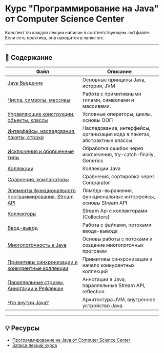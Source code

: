 # Курс "Программирование на Java" от Computer Science Center


Конспект по каждой лекции написан в соответствующем .md файле. Если есть практика, она находится в папке src.

---

## 📂 Содержание

| Файл                                                                   | Описание                                                                 |
|------------------------------------------------------------------------|--------------------------------------------------------------------------|
| [Java Введение](./01_lecture/)                                         | Основные принципы Java, история, JVM                                     |
| [Числа, символы, массивы](./02_lecture/)                               | Работа с примитивными типами, символами и массивами.                     |
| [Управляющие конструкции, объекты, классы](./03_lecture/)              | Условные операторы, циклы, основы ООП                                    |
| [Интерфейсы, наследования, пакеты, строки](./04_lecture/)              | Наследование, интерфейсы, организация кода в пакетах, абстрактные классы |
| [Исключения и обобщенные типы](./05_lecture/)                          | Обработка ошибок через исключения, try-catch-finally, Generics           |
| [Коллекции](./06_lecture/)                                             | Коллекции Java                                                           |
| [Сравнения, компараторы](./07_lecture/)                                | Сравнения, сортировка через Comparator                                   |
| [Элементы функционального программирования. Stream API](./08_lecture/) | Лямбда-выражения, функциональные интерфейсы, основы Stream API           |
| [Коллекторы](./09_lecture/)                                            | Stream Api с коллекторами (Collectors)                                   |
| [Ввод-вывод](./10_lecture/)                                            | Работа с файлами, потоками ввода-вывода                                  |
| [Многопоточность в Java](./11_lecture/)                                | Основы работы с потоками и создание многопоточных программ               |
| [Примитивы синхронизации и конкурентные коллекции](./12_lecture/)      | Примитивы синхронизации и начало конкурентных коллекций                  |
| [Параллельные стримы, Аннотации и Рефлекшн](./13_lecture/)                     | Аннотации в Java, параллельные Stream API, reflection.                   |
| [Что внутри Java?](./14_lecture/)                                      | Архитектура JVM, внутреннее устройство Java.                             |


---

## 💡 Ресурсы

- [Программирование на Java от Computer Science Center](https://compscicenter.ru/courses/java/nsk/2022-spring/)
- [Записи лекций курса](https://www.youtube.com/playlist?list=PLlb7e2G7aSpTCB2OxGlezpgOXwq4xer7Z)
